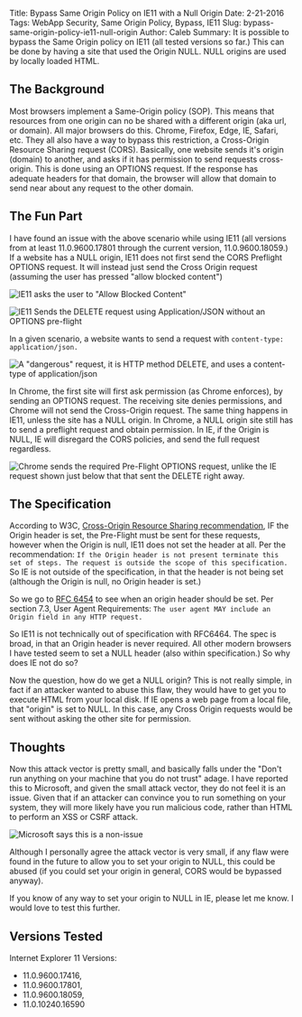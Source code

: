 Title: Bypass Same Origin Policy on IE11 with a Null Origin
Date: 2-21-2016
Tags: WebApp Security, Same Origin Policy, Bypass, IE11
Slug: bypass-same-origin-policy-ie11-null-origin
Author: Caleb
Summary: It is possible to bypass the Same Origin policy on IE11 (all tested versions so far.) This can be done by having a site that used the Origin NULL. NULL origins are used by locally loaded HTML.

The Background
--------------
Most browsers implement a Same-Origin policy (SOP). This means that resources from one origin can no be shared with a different origin (aka url, or domain). All major browsers do this. Chrome, Firefox, Edge, IE, Safari, etc. They all also have a way to bypass this restriction, a Cross-Origin Resource Sharing request (CORS). Basically, one website sends it's origin (domain) to another, and asks if it has permission to send requests cross-origin. This is done using an OPTIONS request. If the response has adequate headers for that domain, the browser will allow that domain to send near about any request to the other domain. 

The Fun Part
------------
I have found an issue with the above scenario while using IE11 (all versions from at least 11.0.9600.17801 through the current version, 11.0.9600.18059.) If a website has a NULL origin, IE11 does not first send the CORS Preflight OPTIONS request. It will instead just send the Cross Origin request (assuming the user has pressed "allow blocked content")

![IE11 asks the user to "Allow Blocked Content"](/images/bypass-same-origin-policy-ie11-null-origin01-Allow-Blocked-Content.png)

![IE11 Sends the DELETE request using Application/JSON without an OPTIONS pre-flight](/images/bypass-same-origin-policy-ie11-null-origin01-no-OPTIONS.png)

In a given scenario, a website wants to send a request with `content-type: application/json.`

![A "dangerous" request, it is HTTP method DELETE, and uses a content-type of application/json](/images/bypass-same-origin-policy-ie11-null-origin01-Dangerous-Request.png)

In Chrome, the first site will first ask permission (as Chrome enforces), by sending an OPTIONS request. The receiving site denies permissions, and Chrome will not send the Cross-Origin request. The same thing happens in IE11, unless the site has a NULL origin. In Chrome, a NULL origin site still has to send a preflight request and obtain permission. In IE, if the Origin is NULL, IE will disregard the CORS policies, and send the full request regardless. 

![Chrome sends the required Pre-Flight OPTIONS request, unlike the IE request shown just below that that sent the DELETE right away.](/images/bypass-same-origin-policy-ie11-null-origin01-Pre-Flight-Sent.png)


The Specification
-----------------
According to W3C, [Cross-Origin Resource Sharing recommendation](https://www.w3.org/TR/2014/REC-cors-20140116/#resource-preflight-requests "CORS"), IF the Origin header is set, the Pre-Flight must be sent for these requests, however when the Origin is null, IE11 does not set the header at all. Per the recommendation: `If the Origin header is not present terminate this set of steps. The request is outside the scope of this specification.`
So IE is not outside of the specification, in that the header is not being set (although the Origin is null, no Origin header is set.) 

So we go to [RFC 6454](https://www.ietf.org/rfc/rfc6454.txt "Origin") to see when an origin header should be set. Per section 7.3, User Agent Requirements: `The user agent MAY include an Origin field in any HTTP request.`

So IE11 is not technically out of specification with RFC6464. The spec is broad, in that an Origin header is never required. All other modern browsers I have tested seem to set a NULL header (also within specification.) So why does IE not do so?

Now the question, how do we get a NULL origin? This is not really simple, in fact if an attacker wanted to abuse this flaw, they would have to get you to execute HTML from your local disk. If IE opens a web page from a local file, that "origin" is set to NULL. In this case, any Cross Origin requests would be sent without asking the other site for permission.

Thoughts
--------
Now this attack vector is pretty small, and basically falls under the "Don't run anything on your machine that you do not trust" adage.
I have reported this to Microsoft, and given the small attack vector, they do not feel it is an issue. Given that if an attacker can convince you to run something on your system, they will more likely have you run malicious code, rather than HTML to perform an XSS or CSRF attack. 

![Microsoft says this is a non-issue](/images/bypass-same-origin-policy-ie11-null-origin01-Non-issue-From-MS.png)

Although I personally agree the attack vector is very small, if any flaw were found in the future to allow you to set your origin to NULL, this could be abused (if you could set your origin in general, CORS would be bypassed anyway). 

If you know of any way to set your origin to NULL in IE, please let me know. I would love to test this further.



Versions Tested
---------------
Internet Explorer 11 Versions:
*	11.0.9600.17416, 
*	11.0.9600.17801, 
*	11.0.9600.18059, 
*	11.0.10240.16590